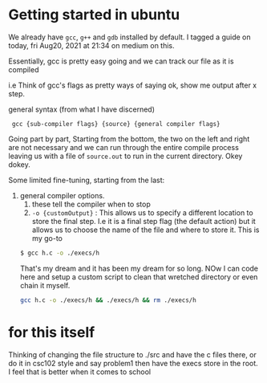 # Getting started in ubuntu

We already have `gcc`, `g++` and `gdb` installed by default.
I tagged a guide on today, fri Aug20, 2021 at 21:34 on medium on this.

Essentially, gcc is pretty easy going and we can track our file as it is compiled

i.e Think of gcc's flags as pretty ways of saying ok, show me output after x step.

general syntax (from what I have discerned)

` gcc {sub-compiler flags} {source} {general compiler flags}`

Going part by part,
Starting from the bottom, the two on the left and right are not necessary and we can run through the entire compile process leaving us with a file of `source.out` to run in the current directory. Okey dokey.

Some limited fine-tuning, starting from the last:

1. general compiler options.
   1. these tell the compiler when to stop
   2. `-o {customOutput}` : This allows us to specify a different location to store the final step. I.e it is a final step flag (the default action) but it allows us to choose the name of the file and where to store it. This is my go-to
   ```sh
   $ gcc h.c -o ./execs/h
   ```
   That's my dream and it has been my dream for so long.
   NOw I can code here and setup a custom script to clean that wretched directory or even chain it myself.
   ```sh
   gcc h.c -o ./execs/h && ./execs/h && rm ./execs/h
   ```




# for this itself

Thinking of changing the file structure to ./src and have the c files there, or do it in csc102 style and say problem1 then have the execs store in the root.
I feel that is better when it comes to school